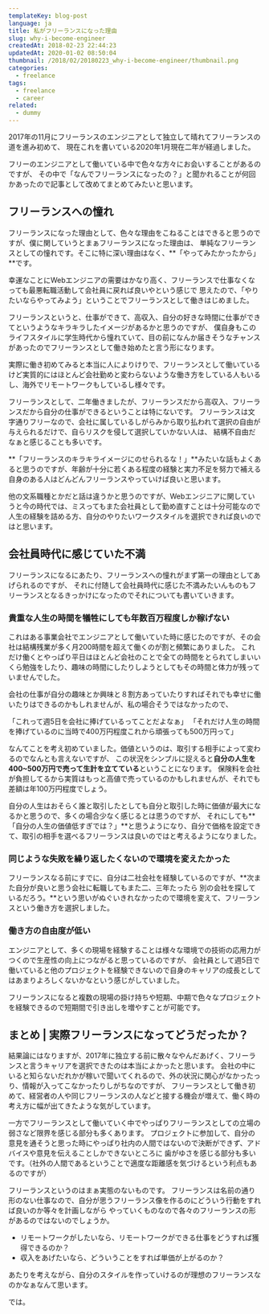```yaml
---
templateKey: blog-post
language: ja
title: 私がフリーランスになった理由
slug: why-i-become-engineer
createdAt: 2018-02-23 22:44:23
updatedAt: 2020-01-02 08:50:04
thumbnail: /2018/02/20180223_why-i-become-engineer/thumbnail.png
categories:
  - freelance
tags:
  - freelance
  - career
related:
  - dummy
---
```



2017年の11月にフリーランスのエンジニアとして独立して晴れてフリーランスの道を進み初めて、
現在これを書いている2020年1月現在二年が経過しました。

フリーのエンジニアとして働いている中で色々な方々にお会いすることがあるのですが、
その中で「なんでフリーランスになったの？」と聞かれることが何回かあったので記事として改めてまとめてみたいと思います。

## フリーランスへの憧れ

フリーランスになった理由として、色々な理由をこねることはできると思うのですが、僕に関していうとまぁフリーランスになった理由は、
単純なフリーランスとしての憧れです。そこに特に深い理由はなく、**「やってみたかったから」**です。

幸運なことにWebエンジニアの需要はかなり高く、フリーランスで仕事なくなっても最悪転職活動して会社員に戻れば良いやという感じで
思えたので、「やりたいならやってみよう」ということでフリーランスとして働きはじめました。

フリーランスというと、仕事ができて、高収入、自分の好きな時間に仕事ができてというようなキラキラしたイメージがあるかと思うのですが、
僕自身もこのライフスタイルに学生時代から憧れていて、目の前になんか届きそうなチャンスがあったのでフリーランスとして働き始めたと言う形になります。

実際に働き初めてみると本当に人によりけりで、フリーランスとして働いているけど実質的にはほとんど会社勤めと変わらないような働き方をしている人もいるし、海外でリモートワークもしているし様々です。

フリーランスとして、二年働きましたが、フリーランスだから高収入、フリーランスだから自分の仕事ができるということは特にないです。
フリーランスは文字通りフリーなので、会社に属しているしがらみから取り払われて選択の自由が与えられるだけで、自らリスクを侵して選択していかない人は、
結構不自由だなぁと感じることも多いです。

**「フリーランスのキラキライメージにのせられるな！」**みたいな話もよくあると思うのですが、年齢が十分に若くある程度の経験と実力不足を努力で補える自身のある人はどんどんフリーランスやっていけば良いと思います。

他の文系職種とかだと話は違うかと思うのですが、Webエンジニアに関していうと今の時代では、ミスってもまた会社員として勤め直すことは十分可能なので
人生の経験を詰める方、自分のやりたいワークスタイルを選択できれば良いのではと思います。


## 会社員時代に感じていた不満

フリーランスになるにあたり、フリーランスへの憧れがまず第一の理由としてあげられるのですが、
それに付随して会社員時代に感じた不満みたいんものもフリーランスとなるきっかけになったのでそれについても書いていきます。

### 貴重な人生の時間を犠牲にしても年数百万程度しか稼げない

これはある事業会社でエンジニアとして働いていた時に感じたのですが、その会社は結構残業が多く月200時間を超えて働くのが割と頻繁にありました。
これだけ働くとやっぱり平日はほとんど会社のことで全ての時間をとられてしまいいくら勉強をしたり、趣味の時間にしたりしようとしてもその時間と体力が残っていませんでした。

会社の仕事が自分の趣味とか興味と８割方あっていたりすればそれでも幸せに働いたりはできるのかもしれませんが、私の場合そうではなかったので、

「これって週5日を会社に捧げているってことだよなぁ」
「それだけ人生の時間を捧げているのに当時で400万円程度これから頑張っても500万円って」

なんてことを考え初めていました。価値というのは、取引する相手によって変わるのでなんとも言えないですが、
この状況をシンプルに捉えると**自分の人生を400~500万円で売って生計を立てている**ということになります。
保険料を会社が負担してるから実質はもっと高値で売っているのかもしれませんが、それでも差額は年100万円程度でしょう。

自分の人生はおそらく誰と取引したとしても自分と取引した時に価値が最大になるかと思うので、多くの場合少なく感じるとは思うのですが、
それにしても**「自分の人生の価値低すぎでは？」**と思うようになり、自分で価格を設定できて、取引の相手を選べるフリーランスは良いのではと考えるようになりました。

### 同じような失敗を繰り返したくないので環境を変えたかった

フリーランスなる前にすでに、自分は二社会社を経験しているのですが、**次また自分が良いと思う会社に転職してもまた二、三年たったら
別の会社を探しているだろう。**という思いがぬぐいきれなかったので環境を変えて、フリーランスという働き方を選択しました。

### 働き方の自由度が低い

エンジニアとして、多くの現場を経験することは様々な環境での技術の応用力がつくので生産性の向上につながると思っているのですが、
会社員として週5日で働いていると他のプロジェクトを経験できないので自身のキャリアの成長としてはあまりよろしくないかなという感じがしていました。

フリーランスになると複数の現場の掛け持ちや短期、中期で色々なプロジェクトを経験できるので短期間で引き出しを増やすことが可能です。


## まとめ | 実際フリーランスになってどうだったか？

結果論にはなりますが、2017年に独立する前に散々なやんだあげく、フリーランスと言うキャリアを選択できたのは本当によかったと思います。
会社の中にいると知らないだれかが稼いで聞いてくれるので、外の状況に関心がなかったっり、情報が入ってこなかったりしがちなのですが、
フリーランスとして働き初めて、経営者の人や同じフリーランスの人などと接する機会が増えて、働く時の考え方に幅が出てきたような気がしています。

一方でフリーランスとして働いていく中でやっぱりフリーランスとしての立場の弱さなど限界を感じる部分も多くあります。
プロジェクトに参加して、自分の意見を通そうと思った時にやっぱり社内の人間ではないので決断ができず、アドバイスや意見を伝えることしかできないところに
歯がゆさを感じる部分も多いです。（社外の人間であるということで適度な距離感を気づけるという利点もあるのですが）

フリーランスというのはまぁ実態のないものです。
フリーランスは名前の通り形のない仕事なので、自分が思うフリーランス像を作るのにどういう行動をすれば良いのか等々を計画しながら
やっていくものなので各々のフリーランスの形があるのではないのでしょうか。

* リモートワークがしたいなら、リモートワークができる仕事をどうすれば獲得できるのか？
* 収入をあげたいなら、どういうことをすれば単価が上がるのか？

あたりを考えながら、自分のスタイルを作っていけるのが理想のフリーランスなのかなぁなんて思います。

では。
